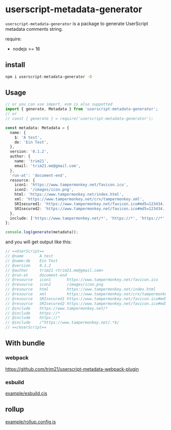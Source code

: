 # userscript-metadata-generator

`userscript-metadata-generator` is a package to generate UserScript metadata comments string.

require:

- nodejs >= 16

## install

```bash
npm i userscript-metadata-generator -D
```

## Usage

```typescript
// or you can use import, esm is also suppotted
import { generate, Metadata } from 'userscript-metadata-generator';
// or
// const { generate } = require('userscript-metadata-generator');

const metadata: Metadata = {
  name: {
    $: 'A test',
    de: 'Ein Test',
  },
  version: '0.1.2',
  author: {
    name: 'trim21',
    email: 'trim21.me@gmail.com',
  },
  'run-at': 'document-end',
  resource: {
    icon1: 'https://www.tampermonkey.net/favicon.ico',
    icon2: '/images/icon.png',
    html: 'https://www.tampermonkey.net/index.html',
    xml: 'https://www.tampermonkey.net/crx/tampermonkey.xml',
    SRIsecured1: 'https://www.tampermonkey.net/favicon.ico#md5=123434...',
    SRIsecured2: 'https://www.tampermonkey.net/favicon.ico#md5=123434...;sha256=234234...',
  },
  include: ['https://www.tampermonkey.net/*', 'https://*', 'https://*', '/^https://www.tampermonkey.net/.*$/'],
};

console.log(generate(metadata));
```

and you will get output like this:

```js
// ==UserScript==
// @name       A test
// @name:de    Ein Test
// @version    0.1.2
// @author     trim21 <trim21.me@gmail.com>
// @run-at     document-end
// @resource   icon1       https://www.tampermonkey.net/favicon.ico
// @resource   icon2       /images/icon.png
// @resource   html        https://www.tampermonkey.net/index.html
// @resource   xml         https://www.tampermonkey.net/crx/tampermonkey.xml
// @resource   SRIsecured1 https://www.tampermonkey.net/favicon.ico#md5=123434...
// @resource   SRIsecured2 https://www.tampermonkey.net/favicon.ico#md5=123434...;sha256=234234...
// @include    https://www.tampermonkey.net/*
// @include    https://*
// @include    https://*
// @include    /^https://www.tampermonkey.net/.*$/
// ==/UserScript==
```

## With bundle

### webpack

https://github.com/trim21/userscript-metadata-webpack-plugin

### esbuild

[example/esbuild.cjs](https://github.com/trim21/userscript-metadata-generator/blob/master/example/esbuild.cjs)

## rollup

[example/rollup.config.js](https://github.com/trim21/userscript-metadata-generator/blob/master/example/rollup.config.js)
